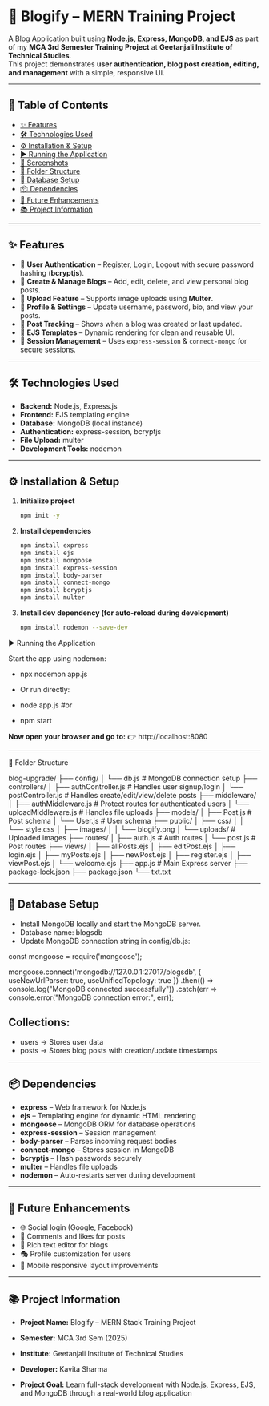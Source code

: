 # 📖 Blogify – MERN Training Project

A Blog Application built using **Node.js, Express, MongoDB, and EJS** as part of my **MCA 3rd Semester Training Project** at **Geetanjali Institute of Technical Studies**.  
This project demonstrates **user authentication, blog post creation, editing, and management** with a simple, responsive UI.

---

## 📑 Table of Contents
- [✨ Features](#-features)
- [🛠 Technologies Used](#-technologies-used)
- [⚙️ Installation & Setup](#️-installation--setup)
- [▶️ Running the Application](#️-running-the-application)
- [📸 Screenshots](#-screenshots-optional)
- [📂 Folder Structure](#-folder-structure)
- [💾 Database Setup](#-database-setup)
- [📦 Dependencies](#-dependencies)
- [🚀 Future Enhancements](#-future-enhancements)
- [📚 Project Information](#-project-information)

---

## ✨ Features
- 🔑 **User Authentication** – Register, Login, Logout with secure password hashing (**bcryptjs**).  
- 📝 **Create & Manage Blogs** – Add, edit, delete, and view personal blog posts.  
- 📂 **Upload Feature** – Supports image uploads using **Multer**.  
- 👤 **Profile & Settings** – Update username, password, bio, and view your posts.  
- 📅 **Post Tracking** – Shows when a blog was created or last updated.  
- 🎨 **EJS Templates** – Dynamic rendering for clean and reusable UI.  
- 💾 **Session Management** – Uses `express-session` & `connect-mongo` for secure sessions.  

---

## 🛠 Technologies Used
- **Backend:** Node.js, Express.js  
- **Frontend:** EJS templating engine  
- **Database:** MongoDB (local instance)  
- **Authentication:** express-session, bcryptjs  
- **File Upload:** multer  
- **Development Tools:** nodemon  

---

## ⚙️ Installation & Setup  

1. **Initialize project**
   ```bash
   npm init -y
2. **Install dependencies**
   ```bash
   npm install express
   npm install ejs
   npm install mongoose
   npm install express-session
   npm install body-parser
   npm install connect-mongo
   npm install bcryptjs
   npm install multer


3. **Install dev dependency (for auto-reload during development)**
   ```bash
   npm install nodemon --save-dev

▶️ Running the Application

Start the app using nodemon:

- npx nodemon app.js

- Or run directly:
   
 - node app.js 
#or
- npm start


**Now open your browser and go to:**
👉 http://localhost:8080

---

📂 Folder Structure

blog-upgrade/
├── config/
│   └── db.js               # MongoDB connection setup
├── controllers/
│   ├── authController.js   # Handles user signup/login
│   └── postController.js   # Handles create/edit/view/delete posts
├── middleware/
│   ├── authMiddleware.js   # Protect routes for authenticated users
│   └── uploadMiddleware.js # Handles file uploads
├── models/
│   ├── Post.js             # Post schema
│   └── User.js             # User schema
├── public/
│   ├── css/
│   │   └── style.css
│   ├── images/
│   │   └── blogify.png
│   └── uploads/            # Uploaded images
├── routes/
│   ├── auth.js             # Auth routes
│   └── post.js             # Post routes
├── views/
│   ├── allPosts.ejs
│   ├── editPost.ejs
│   ├── login.ejs
│   ├── myPosts.ejs
│   ├── newPost.ejs
│   ├── register.ejs
│   ├── viewPost.ejs
│   └── welcome.ejs
├── app.js                   # Main Express server
├── package-lock.json
├── package.json
└── txt.txt

---

## 💾 Database Setup

- Install MongoDB locally and start the MongoDB server.
- Database name: blogsdb
- Update MongoDB connection string in config/db.js:

const mongoose = require('mongoose');

mongoose.connect('mongodb://127.0.0.1:27017/blogsdb', {
    useNewUrlParser: true,
    useUnifiedTopology: true
})
.then(() => console.log("MongoDB connected successfully"))
.catch(err => console.error("MongoDB connection error:", err));

## Collections:
- users → Stores user data
- posts → Stores blog posts with creation/update timestamps

---

## 📦 Dependencies

- **express** – Web framework for Node.js
- **ejs** – Templating engine for dynamic HTML rendering
- **mongoose** – MongoDB ORM for database operations
- **express-session** – Session management
- **body-parser** – Parses incoming request bodies
- **connect-mongo** – Stores session in MongoDB
- **bcryptjs** – Hash passwords securely
- **multer** – Handles file uploads
- **nodemon** – Auto-restarts server during development

---

## 🚀 Future Enhancements

- 🌐 Social login (Google, Facebook)
- 💬 Comments and likes for posts
- 📝 Rich text editor for blogs
- 🎭 Profile customization for users
- 📱 Mobile responsive layout improvements

---

## 📚 Project Information

- **Project Name:** Blogify – MERN Stack Training Project

- **Semester:** MCA 3rd Sem (2025)

- **Institute:** Geetanjali Institute of Technical Studies

- **Developer:** Kavita Sharma

- **Project Goal:** Learn full-stack development with Node.js, Express, EJS, and MongoDB through a real-world blog application
